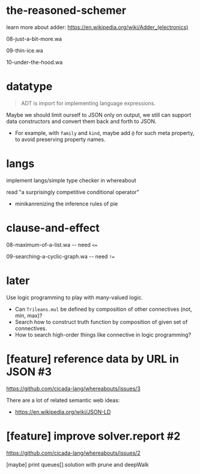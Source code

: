 # the-reasoned-schemer

learn more about adder: https://en.wikipedia.org/wiki/Adder_(electronics)

08-just-a-bit-more.wa

09-thin-ice.wa

10-under-the-hood.wa

# datatype

> ADT is import for implementing language expressions.

Maybe we should limit ourself to JSON only on output,
we still can support data constructors
and convert them back and forth to JSON.

- For example, with `family` and `kind`,
  maybe add `@` for such meta property,
  to avoid preserving property names.

# langs

implement langs/simple type checker in whereabout

read "a surprisingly competitive conditional operator"

- minikanrenizing the inference rules of pie

# clause-and-effect

08-maximum-of-a-list.wa -- need `<=`

09-searching-a-cyclic-graph.wa -- need `!=`

# later

Use logic programming to play with many-valued logic.

- Can `Trileans.mul` be defined by composition of other connectives (not, min, max)?
- Search how to construct truth function by composition of given set of connectives.
- How to search high-order things like connective in logic programming?

# [feature] reference data by URL in JSON #3

https://github.com/cicada-lang/whereabouts/issues/3

There are a lot of related semantic web ideas:

- https://en.wikipedia.org/wiki/JSON-LD

# [feature] improve solver.report #2

https://github.com/cicada-lang/whereabouts/issues/2

[maybe] print queues[].solution with prune and deepWalk

